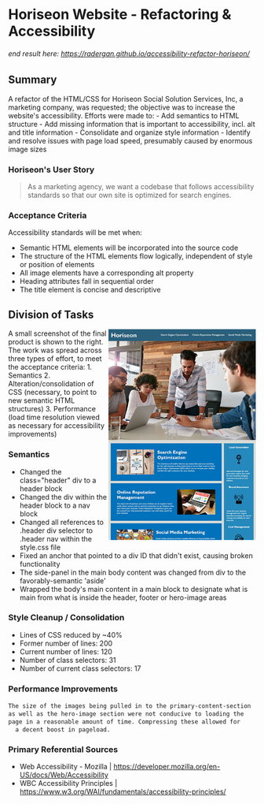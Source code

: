 # Horiseon Website - Refactoring & Accessibility
###### end result here: https://radergan.github.io/accessibility-refactor-horiseon/

## Summary 
A refactor of the HTML/CSS for Horiseon Social Solution Services, Inc, a marketing company, was requested; the objective was to increase the website's accessibility. Efforts were made to:
    - Add semantics to HTML structure
    - Add missing information that is important to accessibility, incl. alt and title information
    - Consolidate and organize style information
    - Identify and resolve issues with page load speed, presumably caused by enormous image sizes

### Horiseon's User Story
> As a marketing agency, we want a codebase that follows accessibility standards 
> so that our own site is optimized for search engines.

### Acceptance Criteria
Accessibility standards will be met when:
- Semantic HTML elements will be incorporated into the source code
- The structure of the HTML elements flow logically, independent of style or position of elements
- All image elements have a corresponding alt property
- Heading attributes fall in sequential order
- The title element is concise and descriptive


## Division of Tasks
<img align="right" width="300" src="./assets/images/horiseon-site-mockup.jpg" alt="Final Mockup: Horiseon Website">
A small screenshot of the final product is shown to the right. The work was spread across three types of effort, to meet the acceptance criteria:
1. Semantics
2. Alteration/consolidation of CSS (necessary, to point to new semantic HTML structures)
3. Performance (load time resolution viewed as necessary for accessibility improvements)

### Semantics
- Changed the class="header" div to a header block
- Changed the div within the header block to a nav block
- Changed all references to .header div selector to .header nav within the style.css file
- Fixed an anchor that pointed to a div ID that didn't exist, causing broken functionality
- The side-panel in the main body content was changed from div to the favorably-semantic 'aside'
- Wrapped the body's main content in a main block to designate what is main from what is inside the header, footer or hero-image areas

### Style Cleanup / Consolidation
- Lines of CSS reduced by ~40% 
- Former number of lines: 200
- Current number of lines: 120
- Number of class selectors: 31
- Number of current class selectors:  17

### Performance Improvements
    The size of the images being pulled in to the primary-content-section as well as the hero-image section were not conducive to loading the page in a reasonable amount of time. Compressing these allowed for
      a decent boost in pageload.

### Primary Referential Sources
 - Web Accessibility - Mozilla  | https://developer.mozilla.org/en-US/docs/Web/Accessibility
 - WBC Accessibility Principles | https://www.w3.org/WAI/fundamentals/accessibility-principles/
